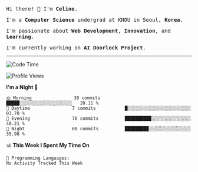 <p><samp>Hi there! 👋 I'm <b>Celine</b>.</samp></p>
<p><samp>I'm a <b>Computer Science</b> undergrad at KNOU in Seoul, <b>Korea</b>.</samp></p>
<p><samp>I'm passionate about <b>Web Development</b>, <b>Innovation</b>, and <b>Learning</b>.</samp></p>
<p><samp>I'm currently working on <b>AI Doorlock Project</b>.</samp></p>
<hr>

<!--START_SECTION:celine-->
![Code Time](http://img.shields.io/badge/Code%20Time-54%20hrs%2010%20mins-blue)

![Profile Views](http://img.shields.io/badge/Profile%20Views-0-blue)

**I'm a Night 🦉** 

```text
🌞 Morning                38 commits          █████░░░░░░░░░░░░░░░░░░░░   20.11 % 
🌆 Daytime                7 commits           █░░░░░░░░░░░░░░░░░░░░░░░░   03.70 % 
🌃 Evening                76 commits          ██████████░░░░░░░░░░░░░░░   40.21 % 
🌙 Night                  68 commits          █████████░░░░░░░░░░░░░░░░   35.98 % 
```


📊 **This Week I Spent My Time On** 

```text
💬 Programming Languages: 
No Activity Tracked This Week
```


<!--END_SECTION:celine-->

